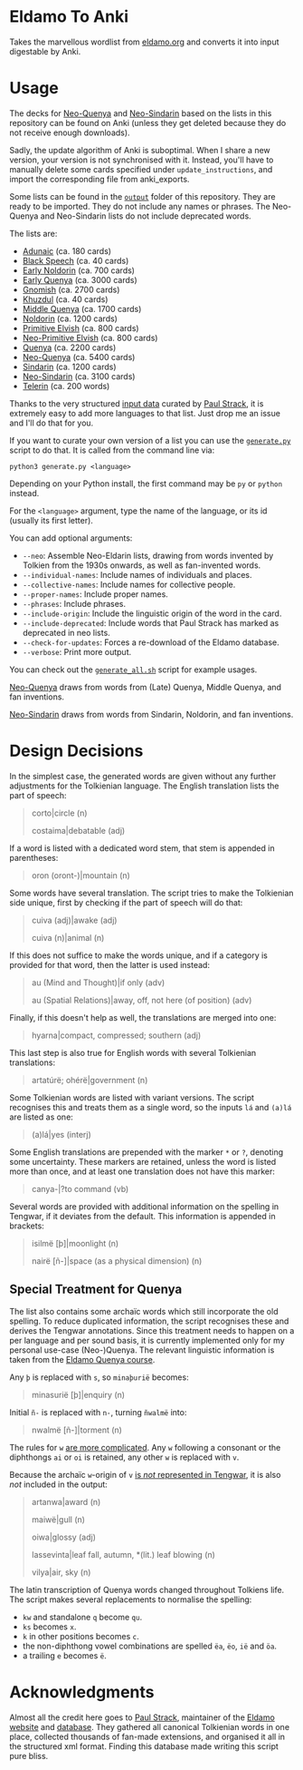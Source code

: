 # Eldamo To Anki

Takes the marvellous wordlist from [eldamo.org][eldamo] and converts it into input digestable by Anki.

# Usage

The decks for [Neo-Quenya][neo-quenya] and [Neo-Sindarin][neo-sindarin] based on the lists in this repository can be found on Anki (unless they get deleted because they do not receive enough downloads).

Sadly, the update algorithm of Anki is suboptimal. When I share a new version, your version is not synchronised with it. Instead, you'll have to manually delete some cards specified under `update_instructions`, and import the corresponding file from anki_exports.

Some lists can be found in the [`output`][output] folder of this repository. They are ready to be imported. They do not include any names or phrases. The Neo-Quenya and Neo-Sindarin lists do not include deprecated words.

The lists are:
- [Adunaic](https://github.com/TheComamba/EldamoToAnki/blob/main/output/Adunaic.txt) (ca. 180 cards)
- [Black Speech](https://github.com/TheComamba/EldamoToAnki/blob/main/output/Black-Speech.txt) (ca. 40 cards)
- [Early Noldorin](https://github.com/TheComamba/EldamoToAnki/blob/main/output/Early-Noldorin.txt) (ca. 700 cards)
- [Early Quenya](https://github.com/TheComamba/EldamoToAnki/blob/main/output/Early-Quenya.txt) (ca. 3000 cards)
- [Gnomish](https://github.com/TheComamba/EldamoToAnki/blob/main/output/Gnomish.txt) (ca. 2700 cards)
- [Khuzdul](https://github.com/TheComamba/EldamoToAnki/blob/main/output/Khuzdul.txt) (ca. 40 cards)
- [Middle Quenya](https://github.com/TheComamba/EldamoToAnki/blob/main/output/Middle-Quenya.txt) (ca. 1700 cards)
- [Noldorin](https://github.com/TheComamba/EldamoToAnki/blob/main/output/Noldorin.txt) (ca. 1200 cards)
- [Primitive Elvish](https://github.com/TheComamba/EldamoToAnki/blob/main/output/Primitive.txt) (ca. 800 cards)
- [Neo-Primitive Elvish](https://github.com/TheComamba/EldamoToAnki/blob/main/output/Neo-Primitive.txt) (ca. 800 cards)
- [Quenya](https://github.com/TheComamba/EldamoToAnki/blob/main/output/Quenya.txt) (ca. 2200 cards)
- [Neo-Quenya](https://github.com/TheComamba/EldamoToAnki/blob/main/output/Neo-Quenya.txt) (ca. 5400 cards)
- [Sindarin](https://github.com/TheComamba/EldamoToAnki/blob/main/output/Sindarin.txt) (ca. 1200 cards)
- [Neo-Sindarin](https://github.com/TheComamba/EldamoToAnki/blob/main/output/Neo-Sindarin.txt) (ca. 3100 cards)
- [Telerin](https://github.com/TheComamba/EldamoToAnki/blob/main/output/Telerin.txt) (ca. 200 words)

Thanks to the very structured [input data][eldamo-data] curated by [Paul Strack][pfstrack], it is extremely easy to add more languages to that list. Just drop me an issue and I'll do that for you.

If you want to curate your own version of a list you can use the [`generate.py`][generate.py] script to do that. It is called from the command line via:
```
python3 generate.py <language>
```
Depending on your Python install, the first command may be `py` or `python` instead.

For the `<language>` argument, type the name of the language, or its id (usually its first letter).

You can add optional arguments:
- `--neo`: Assemble Neo-Eldarin lists, drawing from words invented by Tolkien from the 1930s onwards, as well as fan-invented words.
- `--individual-names`: Include names of individuals and places.
- `--collective-names`: Include names for collective people.
- `--proper-names`: Include proper names.
- `--phrases`: Include phrases.
- `--include-origin`: Include the linguistic origin of the word in the card.
- `--include-deprecated`: Include words that Paul Strack has marked as deprecated in neo lists.
- `--check-for-updates`: Forces a re-download of the Eldamo database.
- `--verbose`: Print more output.

You can check out the [`generate_all.sh`][generate_all.sh] script for example usages.

[Neo-Quenya](https://eldamo.org/content/language-pages/lang-nq.html) draws from words from (Late) Quenya, Middle Quenya, and fan inventions.

[Neo-Sindarin](https://eldamo.org/content/word-indexes/words-ns.html?neo) draws from words from Sindarin, Noldorin, and fan inventions.

# Design Decisions

In the simplest case, the generated words are given without any further adjustments for the Tolkienian language. The English translation lists the part of speech:

> corto|circle (n)
>
> costaima|debatable (adj)

If a word is listed with a dedicated word stem, that stem is appended in parentheses:

> oron (oront-)|mountain (n)

Some words have several translation. The script tries to make the Tolkienian side unique, first by checking if the part of speech will do that:

> cuiva (adj)|awake (adj)
>
> cuiva (n)|animal (n)

If this does not suffice to make the words unique, and if a category is provided for that word, then the latter is used instead:

> au (Mind and Thought)|if only (adv)
>
> au (Spatial Relations)|away, off, not here (of position) (adv)

Finally, if this doesn't help as well, the translations are merged into one:

> hyarna|compact, compressed; southern (adj)

This last step is also true for English words with several Tolkienian translations:

> artatúrë; ohérë|government (n)

Some Tolkienian words are listed with variant versions. The script recognises this and treats them as a single word, so the inputs `lá` and `(a)lá` are listed as one:

> (a)lá|yes (interj)

Some English translations are prepended with the marker `*` or `?`, denoting some uncertainty. These markers are retained, unless the word is listed more than once, and at least one translation does not have this marker:

> canya-|?to command (vb)

Several words are provided with additional information on the spelling in Tengwar, if it deviates from the default. This information is appended in brackets:

> isilmë [þ]|moonlight (n)
>
> nairë [ñ-]|space (as a physical dimension) (n)

## Special Treatment for Quenya

The list also contains some archaïc words which still incorporate the old spelling. To reduce duplicated information, the script recognises these and derives the Tengwar annotations. Since this treatment needs to happen on a per language and per sound basis, it is currently implemented only for my personal use-case (Neo-)Quenya. The relevant linguistic information is taken from the [Eldamo Quenya course](https://eldamo.org/intro-quenya/eldamo-intro-quenya-03.html#c3-1-2).

Any `þ` is replaced with `s`, so `minaþurië` becomes:

> minasurië [þ]|enquiry (n)

Initial `ñ-` is replaced with `n-`, turning `ñwalmë` into:

> nwalmë [ñ-]|torment (n)

The rules for `w` [are more complicated](https://eldamo.org/content/words/word-3625908403.html). Any `w` following a consonant or the diphthongs `ai` or `oi` is retained, any other `w` is replaced with `v`.

Because the archaïc `w`-origin of `v` [is *not* represented in Tengwar](https://eldamo.org/intro-quenya/eldamo-intro-quenya-03.html#c3-1-2-2), it is also *not* included in the output:

> artanwa|award (n)
>
> maiwë|gull (n)
>
> oiwa|glossy (adj)
>
> lassevinta|leaf fall, autumn, *(lit.) leaf blowing (n)
>
> vilya|air, sky (n)

The latin transcription of Quenya words changed throughout Tolkiens life. The script makes several replacements to normalise the spelling:
- `kw` and standalone `q` become `qu`.
- `ks` becomes `x`.
- `k` in other positions becomes `c`.
- the non-diphthong vowel combinations are spelled `ëa`, `ëo`, `ië` and `öa`.
- a trailing `e` becomes `ë`.

# Acknowledgments

Almost all the credit here goes to [Paul Strack][pfstrack], maintainer of the [Eldamo website][eldamo] and [database][eldamo-data]. They gathered all canonical Tolkienian words in one place, collected thousands of fan-made extensions, and organised it all in the structured xml format. Finding this database made writing this script pure bliss.

[eldamo]: https://eldamo.org/
[eldamo-data]: https://github.com/pfstrack/eldamo/tree/master/src/data
[pfstrack]: https://github.com/pfstrack
[generate.py]: https://github.com/TheComamba/EldamoToAnki/blob/main/generate.py
[generate_all.sh]: https://github.com/TheComamba/EldamoToAnki/blob/main/generate_all.sh
[output]: https://github.com/TheComamba/EldamoToAnki/tree/main/output
[neo-quenya]: https://ankiweb.net/shared/info/1556726257
[neo-sindarin]: https://ankiweb.net/shared/info/1398531602?cb=1717323372536
